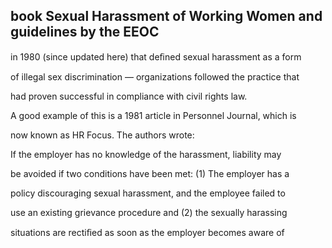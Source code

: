 ## book Sexual Harassment of Working Women and guidelines by the EEOC

in 1980 (since updated here) that deﬁned sexual harassment as a form

of illegal sex discrimination — organizations followed the practice that

had proven successful in compliance with civil rights law.

A good example of this is a 1981 article in Personnel Journal, which is

now known as HR Focus. The authors wrote:

If the employer has no knowledge of the harassment, liability may

be avoided if two conditions have been met: (1) The employer has a

policy discouraging sexual harassment, and the employee failed to

use an existing grievance procedure and (2) the sexually harassing

situations are rectiﬁed as soon as the employer becomes aware of